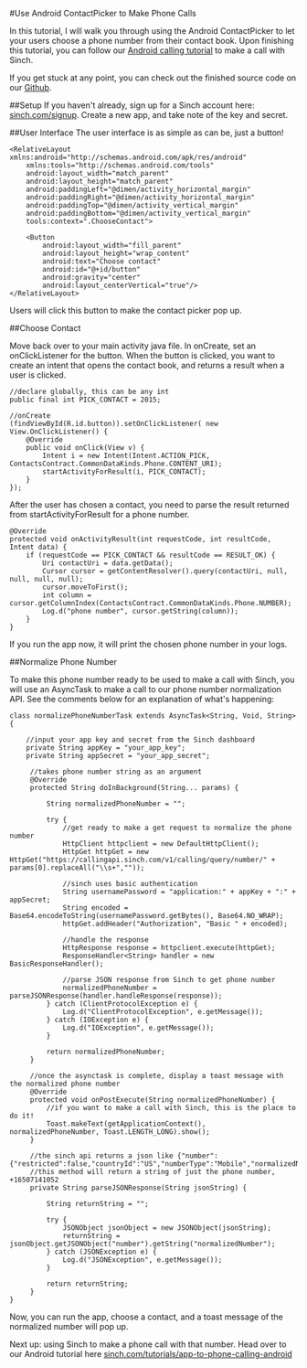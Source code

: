 #Use Android ContactPicker to Make Phone Calls

In this tutorial, I will walk you through using the Android ContactPicker to let your users choose a phone number from their contact book. Upon finishing this tutorial, you can follow our [Android calling tutorial](https://www.sinch.com/tutorials/app-to-phone-calling-android/) to make a call with Sinch.

If you get stuck at any point, you can check out the finished source code on our [Github](http://www.github.com/sinch/android-contact-chooser).

##Setup
If you haven't already, sign up for a Sinch account here: [sinch.com/signup](https://www.sinch.com/dashboard/#/signup). Create a new app, and take note of the key and secret.

##User Interface
The user interface is as simple as can be, just a button!

    <RelativeLayout xmlns:android="http://schemas.android.com/apk/res/android"
        xmlns:tools="http://schemas.android.com/tools"
        android:layout_width="match_parent"
        android:layout_height="match_parent"
        android:paddingLeft="@dimen/activity_horizontal_margin"
        android:paddingRight="@dimen/activity_horizontal_margin"
        android:paddingTop="@dimen/activity_vertical_margin"
        android:paddingBottom="@dimen/activity_vertical_margin"
        tools:context=".ChooseContact">

        <Button
            android:layout_width="fill_parent"
            android:layout_height="wrap_content"
            android:text="Choose contact"
            android:id="@+id/button"
            android:gravity="center"
            android:layout_centerVertical="true"/>
    </RelativeLayout>

Users will click this button to make the contact picker pop up.

##Choose Contact

Move back over to your main activity java file. In onCreate, set an onClickListener for the button. When the button is clicked, you want to create an intent that opens the contact book, and returns a result when a user is clicked.

    //declare globally, this can be any int
    public final int PICK_CONTACT = 2015;

    //onCreate
    (findViewById(R.id.button)).setOnClickListener( new View.OnClickListener() {
        @Override
        public void onClick(View v) {
            Intent i = new Intent(Intent.ACTION_PICK, ContactsContract.CommonDataKinds.Phone.CONTENT_URI);
            startActivityForResult(i, PICK_CONTACT);
        }
    });

After the user has chosen a contact, you need to parse the result returned from startActivityForResult for a phone number.

    @Override
    protected void onActivityResult(int requestCode, int resultCode, Intent data) {
        if (requestCode == PICK_CONTACT && resultCode == RESULT_OK) {
            Uri contactUri = data.getData();
            Cursor cursor = getContentResolver().query(contactUri, null, null, null, null);
            cursor.moveToFirst();
            int column = cursor.getColumnIndex(ContactsContract.CommonDataKinds.Phone.NUMBER);
            Log.d("phone number", cursor.getString(column));
        }
    }

If you run the app now, it will print the chosen phone number in your logs.

##Normalize Phone Number

 To make this phone number ready to be used to make a call with Sinch, you will use an AsyncTask to make a call to our phone number normalization API. See the comments below for an explanation of what's happening:

    class normalizePhoneNumberTask extends AsyncTask<String, Void, String> {

        //input your app key and secret from the Sinch dashboard
        private String appKey = "your_app_key";
        private String appSecret = "your_app_secret";

         //takes phone number string as an argument
         @Override
         protected String doInBackground(String... params) {

             String normalizedPhoneNumber = "";

             try {
                 //get ready to make a get request to normalize the phone number
                 HttpClient httpclient = new DefaultHttpClient();
                 HttpGet httpGet = new HttpGet("https://callingapi.sinch.com/v1/calling/query/number/" + params[0].replaceAll("\\s+",""));

                 //sinch uses basic authentication
                 String usernamePassword = "application:" + appKey + ":" + appSecret;
                 String encoded = Base64.encodeToString(usernamePassword.getBytes(), Base64.NO_WRAP);
                 httpGet.addHeader("Authorization", "Basic " + encoded);

                 //handle the response
                 HttpResponse response = httpclient.execute(httpGet);
                 ResponseHandler<String> handler = new BasicResponseHandler();

                 //parse JSON response from Sinch to get phone number
                 normalizedPhoneNumber = parseJSONResponse(handler.handleResponse(response));
             } catch (ClientProtocolException e) {
                 Log.d("ClientProtocolException", e.getMessage());
             } catch (IOException e) {
                 Log.d("IOException", e.getMessage());
             }

             return normalizedPhoneNumber;
         }

         //once the asynctask is complete, display a toast message with the normalized phone number
         @Override
         protected void onPostExecute(String normalizedPhoneNumber) {
             //if you want to make a call with Sinch, this is the place to do it!
             Toast.makeText(getApplicationContext(), normalizedPhoneNumber, Toast.LENGTH_LONG).show();
         }

         //the sinch api returns a json like {"number":{"restricted":false,"countryId":"US","numberType":"Mobile","normalizedNumber":"+16507141052"}}
         //this method will return a string of just the phone number, +16507141052
         private String parseJSONResponse(String jsonString) {

             String returnString = "";

             try {
                 JSONObject jsonObject = new JSONObject(jsonString);
                 returnString = jsonObject.getJSONObject("number").getString("normalizedNumber");
             } catch (JSONException e) {
                 Log.d("JSONException", e.getMessage());
             }

             return returnString;
         }
    }

Now, you can run the app, choose a contact, and a toast message of the normalized number will pop up.

Next up: using Sinch to make a phone call with that number. Head over to our Android tutorial here [sinch.com/tutorials/app-to-phone-calling-android](https://www.sinch.com/tutorials/app-to-phone-calling-android/)











